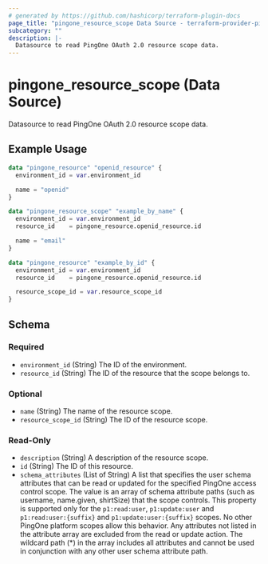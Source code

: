 ```yaml
---
# generated by https://github.com/hashicorp/terraform-plugin-docs
page_title: "pingone_resource_scope Data Source - terraform-provider-pingone"
subcategory: ""
description: |-
  Datasource to read PingOne OAuth 2.0 resource scope data.
---
```


# pingone_resource_scope (Data Source)

Datasource to read PingOne OAuth 2.0 resource scope data.

## Example Usage

```terraform
data "pingone_resource" "openid_resource" {
  environment_id = var.environment_id

  name = "openid"
}

data "pingone_resource_scope" "example_by_name" {
  environment_id = var.environment_id
  resource_id    = pingone_resource.openid_resource.id

  name = "email"
}

data "pingone_resource" "example_by_id" {
  environment_id = var.environment_id
  resource_id    = pingone_resource.openid_resource.id

  resource_scope_id = var.resource_scope_id
}
```

<!-- schema generated by tfplugindocs -->
## Schema

### Required

- `environment_id` (String) The ID of the environment.
- `resource_id` (String) The ID of the resource that the scope belongs to.

### Optional

- `name` (String) The name of the resource scope.
- `resource_scope_id` (String) The ID of the resource scope.

### Read-Only

- `description` (String) A description of the resource scope.
- `id` (String) The ID of this resource.
- `schema_attributes` (List of String) A list that specifies the user schema attributes that can be read or updated for the specified PingOne access control scope. The value is an array of schema attribute paths (such as username, name.given, shirtSize) that the scope controls. This property is supported only for the `p1:read:user`, `p1:update:user` and `p1:read:user:{suffix}` and `p1:update:user:{suffix}` scopes. No other PingOne platform scopes allow this behavior. Any attributes not listed in the attribute array are excluded from the read or update action. The wildcard path (*) in the array includes all attributes and cannot be used in conjunction with any other user schema attribute path.


